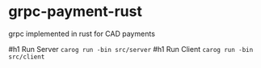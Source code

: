 # grpc-payment-rust
grpc implemented in rust for CAD payments

#h1 Run Server
`carog run -bin src/server`
#h1 Run Client
`carog run -bin src/client`
